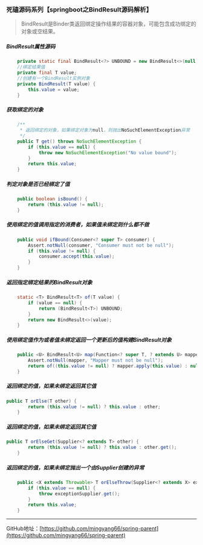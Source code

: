 ### 死磕源码系列【springboot之BindResult源码解析】

> BindResult是Binder类返回绑定操作结果的容器对象，可能包含成功绑定的对象或空结果。

##### BindResult属性源码

```java
	private static final BindResult<?> UNBOUND = new BindResult<>(null);
	//绑定结果值
	private final T value;
	//创建有一个BindResult实例对象
	private BindResult(T value) {
		this.value = value;
	}
```

##### 获取绑定的对象

```java
	/**
	 * 返回绑定的对象，如果绑定对象为null，则抛出NoSuchElementException异常
	 */
	public T get() throws NoSuchElementException {
		if (this.value == null) {
			throw new NoSuchElementException("No value bound");
		}
		return this.value;
	}
```

##### 判定对象是否已经绑定了值

```java
	public boolean isBound() {
		return (this.value != null);
	}
```

##### 使用绑定的值调用指定的消费者，如果值未绑定则什么都不做

```java
	public void ifBound(Consumer<? super T> consumer) {
		Assert.notNull(consumer, "Consumer must not be null");
		if (this.value != null) {
			consumer.accept(this.value);
		}
	}
```

##### 返回指定绑定结果的BindResult对象

```java
	static <T> BindResult<T> of(T value) {
		if (value == null) {
			return (BindResult<T>) UNBOUND;
		}
		return new BindResult<>(value);
	}
```

##### 使用绑定值作为或者值未绑定返回一个更新后的值构建BindResult对象

```java
	public <U> BindResult<U> map(Function<? super T, ? extends U> mapper) {
		Assert.notNull(mapper, "Mapper must not be null");
		return of((this.value != null) ? mapper.apply(this.value) : null);
	}
```

##### 返回绑定的值，如果未绑定返回其它值

```java
public T orElse(T other) {
		return (this.value != null) ? this.value : other;
	}
```

##### 返回绑定的值，如果未绑定返回其它值

```java
public T orElseGet(Supplier<? extends T> other) {
		return (this.value != null) ? this.value : other.get();
	}
```

##### 返回绑定的值，如果未绑定抛出一个由Supplier创建的异常

```java
	public <X extends Throwable> T orElseThrow(Supplier<? extends X> exceptionSupplier) throws X {
		if (this.value == null) {
			throw exceptionSupplier.get();
		}
		return this.value;
	}
```

------

GitHub地址：[https://github.com/mingyang66/spring-parent](https://github.com/mingyang66/spring-parent)